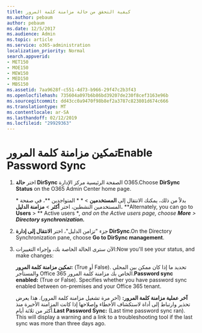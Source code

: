 ```yaml
---
title: كيفية التحقق من حالة مزامنة كلمة المرور
ms.author: pebaum
author: pebaum
ms.date: 12/5/2017
ms.audience: Admin
ms.topic: article
ms.service: o365-administration
localization_priority: Normal
search.appverid:
- MET150
- MOE150
- MEW150
- MED150
- MBS150
ms.assetid: 7aa9628f-c551-4d73-b966-29f47c2b3f43
ms.openlocfilehash: 735604a097b6b86bd39207de230f8cef3163e96b
ms.sourcegitcommit: dd43cc0a9470f98b8ef2a3787c823801d674c666
ms.translationtype: MT
ms.contentlocale: ar-SA
ms.lasthandoff: 02/12/2019
ms.locfileid: "29929363"
---
```

# <a name="enable-password-sync"></a><span data-ttu-id="9c188-102">تمكين مزامنة كلمة المرور</span><span class="sxs-lookup"><span data-stu-id="9c188-102">Enable Password Sync</span></span>

1.  <span data-ttu-id="9c188-103">اختر **حالة DirSync** الصفحة الرئيسية مركز الإدارة O365.</span><span class="sxs-lookup"><span data-stu-id="9c188-103">Choose **DirSync Status** on the O365 Admin Center home page.</span></span> 
    
     <span data-ttu-id="9c188-104">\* بدلاً من ذلك، يمكنك الانتقال إلى **المستخدمين** \> \* \* المتواجدين \*\*، في صفحة المستخدمين النشطين، اختر **أكثر** \> **مزامنة الدليل.** \*</span><span class="sxs-lookup"><span data-stu-id="9c188-104">\*Alternately, you can go to **Users** \> \*\* Active users \**, and on the Active users page, choose **More** \> **Directory synchronization.***</span></span> 
    
2. <span data-ttu-id="9c188-105">جزء "تزامن الدليل"، اختر **الانتقال إلى إدارة DirSync**.</span><span class="sxs-lookup"><span data-stu-id="9c188-105">On the Directory Synchronization pane, choose **Go to DirSync management**.</span></span> 
    
3. <span data-ttu-id="9c188-106">الآن سترى الحالة الخاصة بك، وإجراء التغييرات:</span><span class="sxs-lookup"><span data-stu-id="9c188-106">Now you'll see your status, and make changes:</span></span>
    
    <span data-ttu-id="9c188-p101">**تمكين مزامنة كلمة المرور:** (True أو False). تحديد ما إذا كان ممكن بين المحلي والمستأجر Office 365 الخاص بك مزامنة كلمة المرور.</span><span class="sxs-lookup"><span data-stu-id="9c188-p101">**Password sync enabled:** (True or False). Specifies whether you have password sync enabled between on-premises and your Office 365 tenant.</span></span> 
    
    <span data-ttu-id="9c188-p102">**آخر عملية مزامنة كلمة المرور:** (آخر مرة تشغيل مزامنة كلمة المرور). هذا يعرض تحذير وارتباط إلى أداة لاستكشاف الأخطاء وإصلاحها إذا كانت المزامنة الأخيرة منذ أكثر من ثلاثة أيام.</span><span class="sxs-lookup"><span data-stu-id="9c188-p102">**Last Password Sync:** (Last time password sync ran). This will display a warning and a link to a troubleshooting tool if the last sync was more than three days ago.</span></span> 
    

